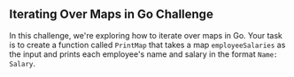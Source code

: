 ## Iterating Over Maps in Go Challenge
In this challenge, we're exploring how to iterate over maps in Go. Your task is to create a function called `PrintMap` that takes a map `employeeSalaries` as the input and prints each employee's name and salary in the format `Name: Salary`.